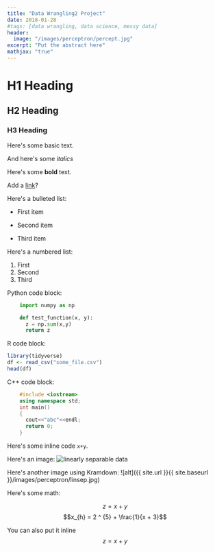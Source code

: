 ```yaml
---
title: "Data Wrangling2 Project"
date: 2018-01-28
#tags: [data wrangling, data science, messy data]
header:
  image: "/images/perceptron/percept.jpg"
excerpt: "Put the abstract here"
mathjax: "true"
---
```


# H1 Heading

## H2 Heading

### H3 Heading

Here's some basic text.

And here's some *italics*

Here's some **bold** text.

Add a  [link](https://github.com/dataoptimal)?

Here's a bulleted list:
* First item
+ Second item
- Third item

Here's a numbered list:
1. First
2. Second
3. Third

Python code block:
```python
    import numpy as np

    def test_function(x, y):
      z = np.sum(x,y)
      return z
```

R code block:
```r
library(tidyverse)
df <- read_csv("some_file.csv")
head(df)
```

C++ code block:
```c++
    #include <iostream>
    using namespace std;
    int main()
    {
      cout<<"abc"<<endl;
      return 0;
    }
```

Here's some inline code `x+y`.

Here's an image:
<img src="{{ site.url }}{{ site.baseurl }}/images/perceptron/linsep.jpg" alt="linearly separable data">

Here's another image using Kramdown:
![alt]({{ site.url }}{{ site.baseurl }}/images/perceptron/linsep.jpg)

Here's some math:

$$z=x+y$$
$$x_{h} = 2 ^ {5} + \frac{1}{x + 3}$$

You can also put it inline $$z=x+y$$
